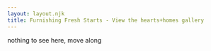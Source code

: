 ```yaml
---
layout: layout.njk
title: Furnishing Fresh Starts - View the hearts+homes gallery
---
```


nothing to see here, move along